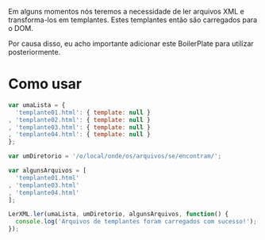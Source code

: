 
Em alguns momentos nós teremos a necessidade de ler arquivos XML e transforma-los em templantes. Estes templantes então são carregados
para o DOM.

Por causa disso, eu acho importante adicionar este BoilerPlate para utilizar posteriormente.

# Como usar

```javascript
var umaLista = {
  'templante01.html': { template: null }
, 'templante02.html': { template: null }
, 'templante03.html': { template: null }
, 'templante04.html': { template: null }
};

var umDiretorio = '/o/local/onde/os/arquivos/se/encontram/';

var algunsArquivos = [
  'templante01.html'
, 'templante03.html'
, 'templante04.html'
];

LerXML.ler(umaLista, umDiretorio, algunsArquivos, function() {
  console.log('Arquivos de templantes foram carregados com sucesso!');
});
```
